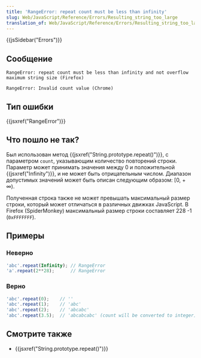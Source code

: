 ```yaml
---
title: 'RangeError: repeat count must be less than infinity'
slug: Web/JavaScript/Reference/Errors/Resulting_string_too_large
translation_of: Web/JavaScript/Reference/Errors/Resulting_string_too_large
---
```


{{jsSidebar("Errors")}}

## Сообщение

```
RangeError: repeat count must be less than infinity and not overflow maximum string size (Firefox)

RangeError: Invalid count value (Chrome)
```

## Тип ошибки

{{jsxref("RangeError")}}

## Что пошло не так?

Был использован метод {{jsxref("String.prototype.repeat()")}}, с параметром `count`, указывающим количество повторений строки. Параметр может принимать значения между 0 и положительной {{jsxref("Infinity")}}, и не может быть отрицательным числом. Диапазон допустимых значений может быть описан следующим образом: \[0, + ∞).

Полученная строка также не может превышать максимальный размер строки, который может отличаться в различных движках JavaScript. В Firefox (SpiderMonkey) максимальный размер строки составляет 228 -1 (`0xFFFFFFF`).

## Примеры

### Неверно

```js example-bad
'abc'.repeat(Infinity); // RangeError
'a'.repeat(2**28);      // RangeError
```

### Верно

```js example-good
'abc'.repeat(0);    // ''
'abc'.repeat(1);    // 'abc'
'abc'.repeat(2);    // 'abcabc'
'abc'.repeat(3.5);  // 'abcabcabc' (count will be converted to integer)
```

## Смотрите также

- {{jsxref("String.prototype.repeat()")}}
